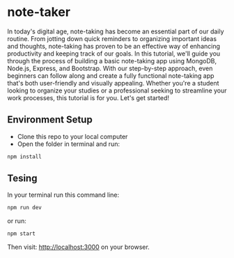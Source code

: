 # note-taker
In today's digital age, note-taking has become an essential part of our daily routine. 
From jotting down quick reminders to organizing important ideas and thoughts, 
note-taking has proven to be an effective way of enhancing productivity and keeping track of our goals. 
In this tutorial, we'll guide you through the process of building a basic note-taking app using MongoDB, Node.js, Express, and Bootstrap. 
With our step-by-step approach, even beginners can follow along and create a fully functional note-taking app that's both user-friendly and visually appealing. 
Whether you're a student looking to organize your studies or a professional seeking to streamline your work processes, this tutorial is for you. 
Let's get started!


## Environment Setup
- Clone this repo to your local computer
- Open the folder in terminal and run:
```bash
npm install
```

## Tesing
In your terminal run this command line:
```bash
npm run dev
```
or run:
```bash
npm start
```
Then visit: [http://localhost:3000](http://localhost:3000) on your browser.


